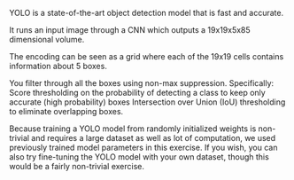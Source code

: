 YOLO is a state-of-the-art object detection model that is fast and accurate.

It runs an input image through a CNN which outputs a 19x19x5x85 dimensional volume.

The encoding can be seen as a grid where each of the 19x19 cells contains information about 5 boxes.

You filter through all the boxes using non-max suppression. Specifically:
Score thresholding on the probability of detecting a class to keep only accurate (high probability) boxes
Intersection over Union (IoU) thresholding to eliminate overlapping boxes.

Because training a YOLO model from randomly initialized weights is non-trivial and requires a large dataset as well as lot of computation, we used previously trained model parameters in this exercise. If you wish, you can also try fine-tuning the YOLO model with your own dataset, though this would be a fairly non-trivial exercise.
